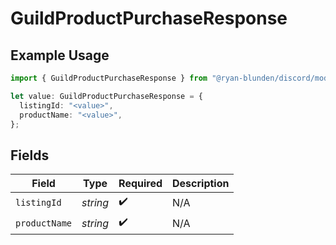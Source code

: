 # GuildProductPurchaseResponse

## Example Usage

```typescript
import { GuildProductPurchaseResponse } from "@ryan-blunden/discord/models/components";

let value: GuildProductPurchaseResponse = {
  listingId: "<value>",
  productName: "<value>",
};
```

## Fields

| Field              | Type               | Required           | Description        |
| ------------------ | ------------------ | ------------------ | ------------------ |
| `listingId`        | *string*           | :heavy_check_mark: | N/A                |
| `productName`      | *string*           | :heavy_check_mark: | N/A                |